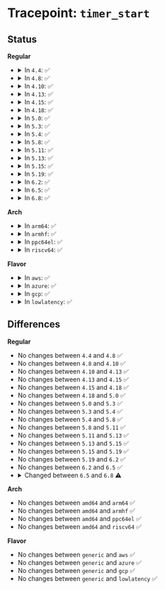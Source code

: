 # Tracepoint: <code>timer_start</code>

## Status
<b>Regular</b>
<ul>
<li>
<details>
<summary>In <code>4.4</code>: ✅</summary>

Event:

```c
struct trace_event_raw_timer_start {
    struct trace_entry ent;
    void *timer;
    void *function;
    long unsigned int expires;
    long unsigned int now;
    unsigned int flags;
    char __data[0];
};
```
Function:

```c
void trace_event_raw_event_timer_start(void *__data, struct timer_list *timer, long unsigned int expires, unsigned int flags);
```
</details>
</li>
<li>
<details>
<summary>In <code>4.8</code>: ✅</summary>

Event:

```c
struct trace_event_raw_timer_start {
    struct trace_entry ent;
    void *timer;
    void *function;
    long unsigned int expires;
    long unsigned int now;
    unsigned int flags;
    char __data[0];
};
```
Function:

```c
void trace_event_raw_event_timer_start(void *__data, struct timer_list *timer, long unsigned int expires, unsigned int flags);
```
</details>
</li>
<li>
<details>
<summary>In <code>4.10</code>: ✅</summary>

Event:

```c
struct trace_event_raw_timer_start {
    struct trace_entry ent;
    void *timer;
    void *function;
    long unsigned int expires;
    long unsigned int now;
    unsigned int flags;
    char __data[0];
};
```
Function:

```c
void trace_event_raw_event_timer_start(void *__data, struct timer_list *timer, long unsigned int expires, unsigned int flags);
```
</details>
</li>
<li>
<details>
<summary>In <code>4.13</code>: ✅</summary>

Event:

```c
struct trace_event_raw_timer_start {
    struct trace_entry ent;
    void *timer;
    void *function;
    long unsigned int expires;
    long unsigned int now;
    unsigned int flags;
    char __data[0];
};
```
Function:

```c
void trace_event_raw_event_timer_start(void *__data, struct timer_list *timer, long unsigned int expires, unsigned int flags);
```
</details>
</li>
<li>
<details>
<summary>In <code>4.15</code>: ✅</summary>

Event:

```c
struct trace_event_raw_timer_start {
    struct trace_entry ent;
    void *timer;
    void *function;
    long unsigned int expires;
    long unsigned int now;
    unsigned int flags;
    char __data[0];
};
```
Function:

```c
void trace_event_raw_event_timer_start(void *__data, struct timer_list *timer, long unsigned int expires, unsigned int flags);
```
</details>
</li>
<li>
<details>
<summary>In <code>4.18</code>: ✅</summary>

Event:

```c
struct trace_event_raw_timer_start {
    struct trace_entry ent;
    void *timer;
    void *function;
    long unsigned int expires;
    long unsigned int now;
    unsigned int flags;
    char __data[0];
};
```
Function:

```c
void trace_event_raw_event_timer_start(void *__data, struct timer_list *timer, long unsigned int expires, unsigned int flags);
```
</details>
</li>
<li>
<details>
<summary>In <code>5.0</code>: ✅</summary>

Event:

```c
struct trace_event_raw_timer_start {
    struct trace_entry ent;
    void *timer;
    void *function;
    long unsigned int expires;
    long unsigned int now;
    unsigned int flags;
    char __data[0];
};
```
Function:

```c
void trace_event_raw_event_timer_start(void *__data, struct timer_list *timer, long unsigned int expires, unsigned int flags);
```
</details>
</li>
<li>
<details>
<summary>In <code>5.3</code>: ✅</summary>

Event:

```c
struct trace_event_raw_timer_start {
    struct trace_entry ent;
    void *timer;
    void *function;
    long unsigned int expires;
    long unsigned int now;
    unsigned int flags;
    char __data[0];
};
```
Function:

```c
void trace_event_raw_event_timer_start(void *__data, struct timer_list *timer, long unsigned int expires, unsigned int flags);
```
</details>
</li>
<li>
<details>
<summary>In <code>5.4</code>: ✅</summary>

Event:

```c
struct trace_event_raw_timer_start {
    struct trace_entry ent;
    void *timer;
    void *function;
    long unsigned int expires;
    long unsigned int now;
    unsigned int flags;
    char __data[0];
};
```
Function:

```c
void trace_event_raw_event_timer_start(void *__data, struct timer_list *timer, long unsigned int expires, unsigned int flags);
```
</details>
</li>
<li>
<details>
<summary>In <code>5.8</code>: ✅</summary>

Event:

```c
struct trace_event_raw_timer_start {
    struct trace_entry ent;
    void *timer;
    void *function;
    long unsigned int expires;
    long unsigned int now;
    unsigned int flags;
    char __data[0];
};
```
Function:

```c
void trace_event_raw_event_timer_start(void *__data, struct timer_list *timer, long unsigned int expires, unsigned int flags);
```
</details>
</li>
<li>
<details>
<summary>In <code>5.11</code>: ✅</summary>

Event:

```c
struct trace_event_raw_timer_start {
    struct trace_entry ent;
    void *timer;
    void *function;
    long unsigned int expires;
    long unsigned int now;
    unsigned int flags;
    char __data[0];
};
```
Function:

```c
void trace_event_raw_event_timer_start(void *__data, struct timer_list *timer, long unsigned int expires, unsigned int flags);
```
</details>
</li>
<li>
<details>
<summary>In <code>5.13</code>: ✅</summary>

Event:

```c
struct trace_event_raw_timer_start {
    struct trace_entry ent;
    void *timer;
    void *function;
    long unsigned int expires;
    long unsigned int now;
    unsigned int flags;
    char __data[0];
};
```
Function:

```c
void trace_event_raw_event_timer_start(void *__data, struct timer_list *timer, long unsigned int expires, unsigned int flags);
```
</details>
</li>
<li>
<details>
<summary>In <code>5.15</code>: ✅</summary>

Event:

```c
struct trace_event_raw_timer_start {
    struct trace_entry ent;
    void *timer;
    void *function;
    long unsigned int expires;
    long unsigned int now;
    unsigned int flags;
    char __data[0];
};
```
Function:

```c
void trace_event_raw_event_timer_start(void *__data, struct timer_list *timer, long unsigned int expires, unsigned int flags);
```
</details>
</li>
<li>
<details>
<summary>In <code>5.19</code>: ✅</summary>

Event:

```c
struct trace_event_raw_timer_start {
    struct trace_entry ent;
    void *timer;
    void *function;
    long unsigned int expires;
    long unsigned int now;
    unsigned int flags;
    char __data[0];
};
```
Function:

```c
void trace_event_raw_event_timer_start(void *__data, struct timer_list *timer, long unsigned int expires, unsigned int flags);
```
</details>
</li>
<li>
<details>
<summary>In <code>6.2</code>: ✅</summary>

Event:

```c
struct trace_event_raw_timer_start {
    struct trace_entry ent;
    void *timer;
    void *function;
    long unsigned int expires;
    long unsigned int now;
    unsigned int flags;
    char __data[0];
};
```
Function:

```c
void trace_event_raw_event_timer_start(void *__data, struct timer_list *timer, long unsigned int expires, unsigned int flags);
```
</details>
</li>
<li>
<details>
<summary>In <code>6.5</code>: ✅</summary>

Event:

```c
struct trace_event_raw_timer_start {
    struct trace_entry ent;
    void *timer;
    void *function;
    long unsigned int expires;
    long unsigned int now;
    unsigned int flags;
    char __data[0];
};
```
Function:

```c
void trace_event_raw_event_timer_start(void *__data, struct timer_list *timer, long unsigned int expires, unsigned int flags);
```
</details>
</li>
<li>
<details>
<summary>In <code>6.8</code>: ✅</summary>

Event:

```c
struct trace_event_raw_timer_start {
    struct trace_entry ent;
    void *timer;
    void *function;
    long unsigned int expires;
    long unsigned int bucket_expiry;
    long unsigned int now;
    unsigned int flags;
    char __data[0];
};
```
Function:

```c
void trace_event_raw_event_timer_start(void *__data, struct timer_list *timer, long unsigned int bucket_expiry);
```
</details>
</li>
</ul>
<b>Arch</b>
<ul>
<li>
<details>
<summary>In <code>arm64</code>: ✅</summary>

Event:

```c
struct trace_event_raw_timer_start {
    struct trace_entry ent;
    void *timer;
    void *function;
    long unsigned int expires;
    long unsigned int now;
    unsigned int flags;
    char __data[0];
};
```
Function:

```c
void trace_event_raw_event_timer_start(void *__data, struct timer_list *timer, long unsigned int expires, unsigned int flags);
```
</details>
</li>
<li>
<details>
<summary>In <code>armhf</code>: ✅</summary>

Event:

```c
struct trace_event_raw_timer_start {
    struct trace_entry ent;
    void *timer;
    void *function;
    long unsigned int expires;
    long unsigned int now;
    unsigned int flags;
    char __data[0];
};
```
Function:

```c
void trace_event_raw_event_timer_start(void *__data, struct timer_list *timer, long unsigned int expires, unsigned int flags);
```
</details>
</li>
<li>
<details>
<summary>In <code>ppc64el</code>: ✅</summary>

Event:

```c
struct trace_event_raw_timer_start {
    struct trace_entry ent;
    void *timer;
    void *function;
    long unsigned int expires;
    long unsigned int now;
    unsigned int flags;
    char __data[0];
};
```
Function:

```c
void trace_event_raw_event_timer_start(void *__data, struct timer_list *timer, long unsigned int expires, unsigned int flags);
```
</details>
</li>
<li>
<details>
<summary>In <code>riscv64</code>: ✅</summary>

Event:

```c
struct trace_event_raw_timer_start {
    struct trace_entry ent;
    void *timer;
    void *function;
    long unsigned int expires;
    long unsigned int now;
    unsigned int flags;
    char __data[0];
};
```
Function:

```c
void trace_event_raw_event_timer_start(void *__data, struct timer_list *timer, long unsigned int expires, unsigned int flags);
```
</details>
</li>
</ul>
<b>Flavor</b>
<ul>
<li>
<details>
<summary>In <code>aws</code>: ✅</summary>

Event:

```c
struct trace_event_raw_timer_start {
    struct trace_entry ent;
    void *timer;
    void *function;
    long unsigned int expires;
    long unsigned int now;
    unsigned int flags;
    char __data[0];
};
```
Function:

```c
void trace_event_raw_event_timer_start(void *__data, struct timer_list *timer, long unsigned int expires, unsigned int flags);
```
</details>
</li>
<li>
<details>
<summary>In <code>azure</code>: ✅</summary>

Event:

```c
struct trace_event_raw_timer_start {
    struct trace_entry ent;
    void *timer;
    void *function;
    long unsigned int expires;
    long unsigned int now;
    unsigned int flags;
    char __data[0];
};
```
Function:

```c
void trace_event_raw_event_timer_start(void *__data, struct timer_list *timer, long unsigned int expires, unsigned int flags);
```
</details>
</li>
<li>
<details>
<summary>In <code>gcp</code>: ✅</summary>

Event:

```c
struct trace_event_raw_timer_start {
    struct trace_entry ent;
    void *timer;
    void *function;
    long unsigned int expires;
    long unsigned int now;
    unsigned int flags;
    char __data[0];
};
```
Function:

```c
void trace_event_raw_event_timer_start(void *__data, struct timer_list *timer, long unsigned int expires, unsigned int flags);
```
</details>
</li>
<li>
<details>
<summary>In <code>lowlatency</code>: ✅</summary>

Event:

```c
struct trace_event_raw_timer_start {
    struct trace_entry ent;
    void *timer;
    void *function;
    long unsigned int expires;
    long unsigned int now;
    unsigned int flags;
    char __data[0];
};
```
Function:

```c
void trace_event_raw_event_timer_start(void *__data, struct timer_list *timer, long unsigned int expires, unsigned int flags);
```
</details>
</li>
</ul>

## Differences
<b>Regular</b>
<ul>
<li>
No changes between <code>4.4</code> and <code>4.8</code> ✅
</li>
<li>
No changes between <code>4.8</code> and <code>4.10</code> ✅
</li>
<li>
No changes between <code>4.10</code> and <code>4.13</code> ✅
</li>
<li>
No changes between <code>4.13</code> and <code>4.15</code> ✅
</li>
<li>
No changes between <code>4.15</code> and <code>4.18</code> ✅
</li>
<li>
No changes between <code>4.18</code> and <code>5.0</code> ✅
</li>
<li>
No changes between <code>5.0</code> and <code>5.3</code> ✅
</li>
<li>
No changes between <code>5.3</code> and <code>5.4</code> ✅
</li>
<li>
No changes between <code>5.4</code> and <code>5.8</code> ✅
</li>
<li>
No changes between <code>5.8</code> and <code>5.11</code> ✅
</li>
<li>
No changes between <code>5.11</code> and <code>5.13</code> ✅
</li>
<li>
No changes between <code>5.13</code> and <code>5.15</code> ✅
</li>
<li>
No changes between <code>5.15</code> and <code>5.19</code> ✅
</li>
<li>
No changes between <code>5.19</code> and <code>6.2</code> ✅
</li>
<li>
No changes between <code>6.2</code> and <code>6.5</code> ✅
</li>
<li>
<details>
<summary>Changed between <code>6.5</code> and <code>6.8</code> ⚠️</summary>
<ul>
<li>
<b>Event changed. </b>
</li>
<li>
<b>Field added. </b>
<code>long unsigned int bucket_expiry</code>
</li>
<li>
<b>Func changed. </b>
</li>
<li>
<b>Param added. </b>
<code>long unsigned int bucket_expiry</code>
</li>
<li>
<b>Param removed. </b>
<code>long unsigned int expires</code>
</li>
<li>
<b>Param removed. </b>
<code>unsigned int flags</code>
</li>
</ul>
</details>
</li>
</ul>
<b>Arch</b>
<ul>
<li>
No changes between <code>amd64</code> and <code>arm64</code> ✅
</li>
<li>
No changes between <code>amd64</code> and <code>armhf</code> ✅
</li>
<li>
No changes between <code>amd64</code> and <code>ppc64el</code> ✅
</li>
<li>
No changes between <code>amd64</code> and <code>riscv64</code> ✅
</li>
</ul>
<b>Flavor</b>
<ul>
<li>
No changes between <code>generic</code> and <code>aws</code> ✅
</li>
<li>
No changes between <code>generic</code> and <code>azure</code> ✅
</li>
<li>
No changes between <code>generic</code> and <code>gcp</code> ✅
</li>
<li>
No changes between <code>generic</code> and <code>lowlatency</code> ✅
</li>
</ul>
